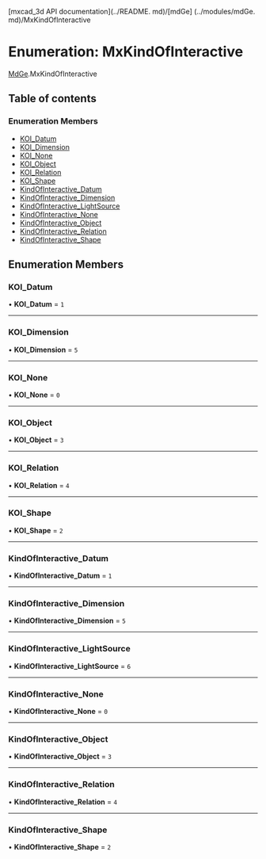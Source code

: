 [mxcad_3d API documentation](../README. md)/[mdGe] (../modules/mdGe. md)/MxKindOfInteractive

# Enumeration: MxKindOfInteractive

[MdGe](../modules/MdGe.md).MxKindOfInteractive

## Table of contents

### Enumeration Members

- [KOI\_Datum](MdGe.MxKindOfInteractive.md#koi_datum)
- [KOI\_Dimension](MdGe.MxKindOfInteractive.md#koi_dimension)
- [KOI\_None](MdGe.MxKindOfInteractive.md#koi_none)
- [KOI\_Object](MdGe.MxKindOfInteractive.md#koi_object)
- [KOI\_Relation](MdGe.MxKindOfInteractive.md#koi_relation)
- [KOI\_Shape](MdGe.MxKindOfInteractive.md#koi_shape)
- [KindOfInteractive\_Datum](MdGe.MxKindOfInteractive.md#kindofinteractive_datum)
- [KindOfInteractive\_Dimension](MdGe.MxKindOfInteractive.md#kindofinteractive_dimension)
- [KindOfInteractive\_LightSource](MdGe.MxKindOfInteractive.md#kindofinteractive_lightsource)
- [KindOfInteractive\_None](MdGe.MxKindOfInteractive.md#kindofinteractive_none)
- [KindOfInteractive\_Object](MdGe.MxKindOfInteractive.md#kindofinteractive_object)
- [KindOfInteractive\_Relation](MdGe.MxKindOfInteractive.md#kindofinteractive_relation)
- [KindOfInteractive\_Shape](MdGe.MxKindOfInteractive.md#kindofinteractive_shape)

## Enumeration Members

### KOI\_Datum

• **KOI\_Datum** = ``1``

___

### KOI\_Dimension

• **KOI\_Dimension** = ``5``

___

### KOI\_None

• **KOI\_None** = ``0``

___

### KOI\_Object

• **KOI\_Object** = ``3``

___

### KOI\_Relation

• **KOI\_Relation** = ``4``

___

### KOI\_Shape

• **KOI\_Shape** = ``2``

___

### KindOfInteractive\_Datum

• **KindOfInteractive\_Datum** = ``1``

___

### KindOfInteractive\_Dimension

• **KindOfInteractive\_Dimension** = ``5``

___

### KindOfInteractive\_LightSource

• **KindOfInteractive\_LightSource** = ``6``

___

### KindOfInteractive\_None

• **KindOfInteractive\_None** = ``0``

___

### KindOfInteractive\_Object

• **KindOfInteractive\_Object** = ``3``

___

### KindOfInteractive\_Relation

• **KindOfInteractive\_Relation** = ``4``

___

### KindOfInteractive\_Shape

• **KindOfInteractive\_Shape** = ``2``
